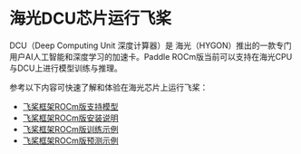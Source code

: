 
# 海光DCU芯片运行飞桨

DCU（Deep Computing Unit 深度计算器）是 海光（HYGON）推出的一款专门用户AI人工智能和深度学习的加速卡。Paddle ROCm版当前可以支持在海光CPU与DCU上进行模型训练与推理。

参考以下内容可快速了解和体验在海光芯片上运行飞桨：

- [飞桨框架ROCm版支持模型](https://www.paddlepaddle.org.cn/documentation/docs/zh/guides/09_hardware_support/rocm_docs/paddle_rocm_cn.html)
- [飞桨框架ROCm版安装说明](https://www.paddlepaddle.org.cn/documentation/docs/zh/guides/09_hardware_support/rocm_docs/paddle_install_cn.html)
- [飞桨框架ROCm版训练示例](https://www.paddlepaddle.org.cn/documentation/docs/zh/guides/09_hardware_support/rocm_docs/train_example_cn.html)
- [飞桨框架ROCm版预测示例](https://www.paddlepaddle.org.cn/documentation/docs/zh/guides/09_hardware_support/rocm_docs/infer_example_cn.html)

